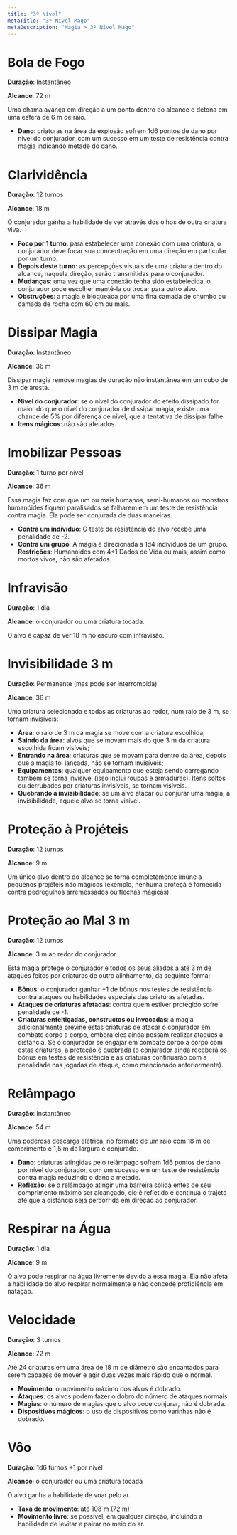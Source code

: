 ```yaml
---
title: "3º Nível"
metaTitle: "3º Nível Mago"
metaDescription: "Magia > 3º Nível Mago"
---
```


# Bola de Fogo
**Duração**: Instantâneo

**Alcance**: 72 m

Uma chama avança em direção a um ponto dentro do alcance e detona em uma esfera de 6 m de raio.

* **Dano**: criaturas na área da explosão sofrem 1d6 pontos de dano por nível do conjurador, com um sucesso em um teste de resistência contra magia indicando metade do dano.


# Clarividência
**Duração**: 12 turnos

**Alcance**: 18 m

O conjurador ganha a habilidade de ver através dos olhos de outra criatura viva.

* **Foco por 1 turno**: para estabelecer uma conexão com uma criatura, o conjurador deve focar sua concentração em uma direção em particular por um turno.
* **Depois deste turno**: as percepções visuais de uma criatura dentro do alcance, naquela direção, serão transmitidas para o conjurador.
* **Mudanças**: uma vez que uma conexão tenha sido estabelecida, o conjurador pode escolher mantê-la ou trocar para outro alvo.
* **Obstruções**: a magia é bloqueada por uma fina camada de chumbo ou camada de rocha com 60 cm ou mais.


# Dissipar Magia
**Duração**: Instantâneo

**Alcance**: 36 m

Dissipar magia remove magias de duração não instantânea em um cubo de 3 m de aresta.

* **Nível do conjurador**: se o nível do conjurador do efeito dissipado for maior do que o nível do conjurador de dissipar magia, existe uma chance de 5% por diferença de nível, que a tentativa de dissipar falhe.
* **Itens mágicos**: não são afetados.


# Imobilizar Pessoas
**Duração**: 1 turno por nível

**Alcance**: 36 m

Essa magia faz com que um ou mais humanos, semi-humanos ou monstros humanóides fiquem paralisados se falharem em um teste de resistência contra magia. Ela pode ser conjurada de duas maneiras.

* **Contra um indivíduo**: O teste de resistência do alvo recebe uma penalidade de -2.
* **Contra um grupo**: A magia é direcionada a 1d4 indivíduos de um grupo.
**Restrições**: Humanóides com 4+1 Dados de Vida ou mais, assim como mortos vivos, não são afetados.


# Infravisão
**Duração**: 1 dia

**Alcance**: o conjurador ou uma criatura tocada.

O alvo é capaz de ver 18 m no escuro com infravisão.


# Invisibilidade 3 m
**Duração**: Permanente (mas pode ser interrompida)

**Alcance**: 36 m

Uma criatura selecionada e todas as criaturas ao redor, num raio de 3 m, se tornam invisíveis:

* **Área**: o raio de 3 m da magia se move com a criatura escolhida;
* **Saindo da área**: alvos que se movam mais do que 3 m da criatura escolhida ficam visíveis;
* **Entrando na área**: criaturas que se movam para dentro da área, depois que a magia foi lançada, não se tornam invisíveis;
* **Equipamentos**: qualquer equipamento que esteja sendo carregando também se torna invisível (isso inclui roupas e armaduras). Itens soltos ou derrubados por criaturas invisíveis, se tornam visíveis.
* **Quebrando a invisibilidade**: se um alvo atacar ou conjurar uma magia, a invisibilidade, aquele alvo se torna visível.


# Proteção à Projéteis
**Duração**: 12 turnos

**Alcance**: 9 m

Um único alvo dentro do alcance se torna completamente imune a pequenos projéteis não mágicos (exemplo, nenhuma proteçã é fornecida contra pedregulhos arremessados ou flechas mágicas).


# Proteção ao Mal 3 m
**Duração**: 12 turnos

**Alcance**: 3 m ao redor do conjurador.

Esta magia protege o conjurador e todos os seus aliados a até 3 m de ataques feitos por criaturas de outro alinhamento, da seguinte forma:

* **Bônus**: o conjurador ganhar +1 de bônus nos testes de resistência contra ataques ou habilidades especiais das criaturas afetadas.
* **Ataques de criaturas afetadas**: contra quem estiver protegido sofre penalidade de -1.
* **Criaturas enfeitiçadas, constructos ou invocadas**: a magia adicionalmente previne estas criaturas de atacar o conjurador em combate corpo a corpo, embora eles ainda possam realizar ataques a distância. Se o conjurador se engajar em combate corpo a corpo com estas criaturas, a proteção é quebrada (o conjurador ainda receberá os bônus em testes de resistência e as criaturas continuarão com a penalidade nas jogadas de ataque, como mencionado anteriormente).


# Relâmpago
**Duração**: Instantâneo

**Alcance**: 54 m

Uma poderosa descarga elétrica, no formato de um raio com 18 m de comprimento e 1,5 m de largura é conjurado.

* **Dano**: criaturas atingidas pelo relâmpago sofrem 1d6 pontos de dano por nível do conjurador, com um sucesso em um teste de resistência contra magia reduzindo o dano a metade.
* **Reflexão**: se o relâmpago atingir uma barreira sólida entes de seu comprimento máximo ser alcançado, ele é refletido e continua o trajeto até que a distância seja percorrida em direção ao conjurador.


# Respirar na Água
**Duração**: 1 dia

**Alcance**: 9 m

O alvo pode respirar na água livremente devido a essa magia. Ela não afeta a habilidade do alvo respirar normalmente e não concede proficiência em natação.


# Velocidade
**Duração**: 3 turnos

**Alcance**: 72 m

Até 24 criaturas em uma área de 18 m de diâmetro são encantados para serem capazes de mover e agir duas vezes mais rápido que o normal.

* **Movimento**: o movimento máximo dos alvos é dobrado.
* **Ataques**: os alvos podem fazer o dobro do número de ataques normais.
* **Magias**: o número de magias que o alvo pode conjurar, não é dobrada.
* **Dispositivos mágicos**: o uso de dispositivos como varinhas não é dobrado.


# Vôo
**Duração**: 1d6 turnos +1 por nível

**Alcance**: o conjurador ou uma criatura tocada

O alvo ganha a habilidade de voar pelo ar.

* **Taxa de movimento**: até 108 m (72 m)
* **Movimento livre**: se possível, em qualquer direção, incluindo a habilidade de levitar e pairar no meio do ar.

